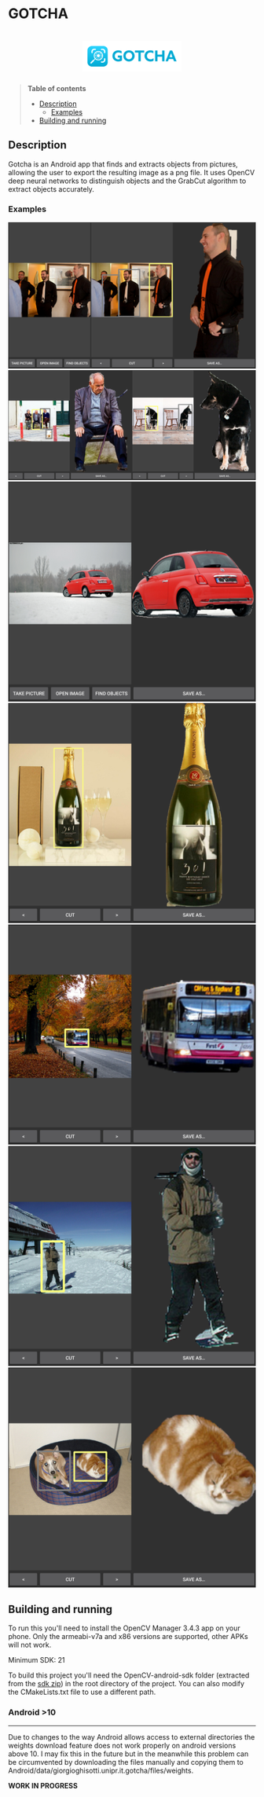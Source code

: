 # **GOTCHA**

<h1 align=center>
<img src="logo/horizontal.png" width=40%>
</h1>

> **Table of contents**
>
> * [Description](#description)
>	* [Examples](#examples)
> * [Building and running](#building-and-running)

Description
---

Gotcha is an Android app that finds and extracts objects from pictures, allowing the user to export the resulting image as a png file. It uses OpenCV deep neural networks to distinguish objects and the GrabCut algorithm to extract objects accurately.

### Examples

![example0](img/example0.jpg?raw=true "Example 0")\
![example1](img/example1.jpg?raw=true "Example 1")\
![example2](img/example2.jpg?raw=true "Example 2")\
![example3](img/example3.jpg?raw=true "Example 3")\
![example4](img/example4.jpg?raw=true "Example 4")\
![example5](img/example5.jpg?raw=true "Example 5")\
![example6](img/example6.jpg?raw=true "Example 6")

Building and running
---

To run this you'll need to install the OpenCV Manager 3.4.3 app on your phone. Only the armeabi-v7a and x86 versions are supported, other APKs will not work.

Minimum SDK: 21

To build this project you'll need the OpenCV-android-sdk folder (extracted from the [sdk zip](https://sourceforge.net/projects/opencvlibrary/files/opencv-android/3.4.3/opencv-3.4.3-android-sdk.zip/download)) in the root directory of the project. You can also modify the CMakeLists.txt file to use a different path.

### Android >10
---
Due to changes to the way Android allows access to external directories the weights download feature does not work properly on android versions above 10. I may fix this in the future but in the meanwhile this problem can be circumvented by downloading the files manually and copying them to Android/data/giorgioghisotti.unipr.it.gotcha/files/weights.

**WORK IN PROGRESS**
